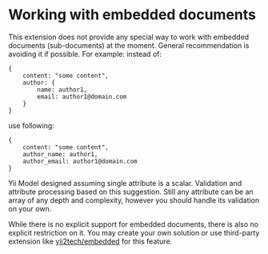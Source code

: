 Working with embedded documents
===============================

This extension does not provide any special way to work with embedded documents (sub-documents) at the moment.
General recommendation is avoiding it if possible.
For example: instead of:

```
{
    content: "some content",
    author: {
        name: author1,
        email: author1@domain.com
    }
}
```

use following:

```
{
    content: "some content",
    author_name: author1,
    author_email: author1@domain.com
}
```

Yii Model designed assuming single attribute is a scalar. Validation and attribute processing based on this suggestion.
Still any attribute can be an array of any depth and complexity, however you should handle its validation on your own.

While there is no explicit support for embedded documents, there is also no explicit restriction on it.
You may create your own solution or use third-party extension like [yii2tech/embedded](https://github.com/yii2tech/embedded)
for this feature.
